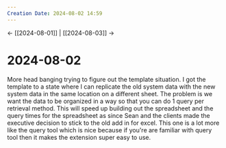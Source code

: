 ```yaml
---
Creation Date: 2024-08-02 14:59
---
```


<- [[2024-08-01]] | [[2024-08-03]]  ->

# 2024-08-02
More head banging trying to figure out the template situation. I got the template to a state where I can replicate the old system data with the new system data in the same location on a different sheet. The problem is we want the data to be organized in a way so that you can do 1 query per retrieval method. This will speed up building out the spreadsheet and the query times for the spreadsheet as since Sean and the clients made the executive decision to stick to the old add in for excel. This one is a lot more like the query tool which is nice because if you're are familiar with query tool then it makes the extension super easy to use.
